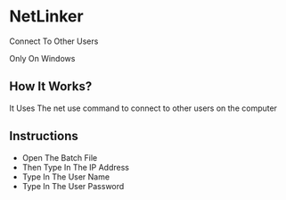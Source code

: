 # NetLinker

Connect To Other Users

Only On Windows

## How It Works?

It Uses The net use command to connect to other users on the computer

## Instructions

- Open The Batch File
- Then Type In The IP Address
- Type In The User Name
- Type In The User Password

